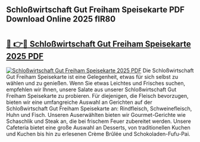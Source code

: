## Schloßwirtschaft Gut Freiham Speisekarte PDF Download Online 2025 fIR80

# <h2><a href="http://gcdfxb.nevu.top/?p=Schlo%c3%9fwirtschaft+Gut+Freiham+Speisekarte">🔗 👉🔴 Schloßwirtschaft Gut Freiham Speisekarte 2025 PDF</a></h2>

[![Schloßwirtschaft Gut Freiham Speisekarte 2025 PDF](https://i.imgur.com/dBaPXMq.png)](http://gcdfxb.nevu.top/?p=Schlo%c3%9fwirtschaft+Gut+Freiham+Speisekarte)
Die Schloßwirtschaft Gut Freiham Speisekarte ist eine Gelegenheit, etwas für sich selbst zu wählen und zu genießen. Wenn Sie etwas Leichtes und Frisches suchen, empfehlen wir Ihnen, unsere Salate aus unserer Schloßwirtschaft Gut Freiham Speisekarte zu probieren. Für diejenigen, die Fleisch bevorzugen, bieten wir eine umfangreiche Auswahl an Gerichten auf der Schloßwirtschaft Gut Freiham Speisekarte an: Rindfleisch, Schweinefleisch, Huhn und Fisch. Unseren Auserwählten bieten wir Gourmet-Gerichte wie Schaschlik und Steak an, die bei frischem Feuer zubereitet werden. Unsere Cafeteria bietet eine große Auswahl an Desserts, von traditionellen Kuchen und Kuchen bis hin zu erlesenen Crème Brûlée und Schokoladen-Fufu-Pai.
